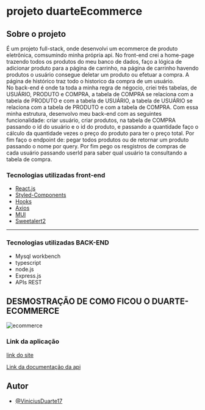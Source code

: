 
# projeto duarteEcommerce

## Sobre o projeto
É um projeto full-stack, onde desenvolvi um ecommerce de produto eletrônica, comsumindo minha própria api. No front-end crei a home-page trazendo todos os produtos do meu banco de dados, faço a lógica de adicionar produto para a página de carrinho, na página de carrinho havendo produtos o usuário consegue deletar  um produto ou efetuar a compra. A página de histórico traz todo o historico da compra de um usuário.
<br/>
No back-end é onde ta toda a minha regra de négocio, criei três tabelas, de USUÁRIO, PRODUTO e COMPRA, a tabela de COMPRA se relaciona com a tabela de PRODUTO e com a tabela de USUÁRIO, a tabela de USUÁRIO se relaciona com a tabela de PRODUTO e com a tabela de COMPRA. Com essa minha estrutura, desenvolvo meu back-end com as seguintes funcionalidade: criar usuário, criar produtos, na tabela de COMPRA passando o id do usuário e o id do produto, e passando a quantidade faço o cálculo da quantidade vezes o preço do produto para ter o preço total. Por fim faço o endpoint de: pegar todos produtos ou de retornar um produto passando o nome por query. Por fim pego os resgistros de compras de cada usuário passando userId para saber qual usuário ta consultando a tabela de compra.
<br/>



### Tecnologias utilizadas front-end

- [React.js](https://pt-br.reactjs.org/docs/getting-started.html)
- [Styled-Components](https://styled-components.com/docs)
- [Hooks](https://pt-br.reactjs.org/docs/hooks-intro.html)
- [Axios](https://axios-http.com/ptbr/docs/intro)
- [MUI](https://mui.com/pt/)
- [Sweetalert2](https://sweetalert2.github.io)

<hr/>

### Tecnologias utilizadas BACK-END
 - Mysql workbench  
 - typescript
 - node.js
 - Express.js
 - APIs REST
 
 ## DESMOSTRAÇÃO DE COMO FICOU O DUARTE-ECOMMERCE
![ecommerce](https://user-images.githubusercontent.com/92999708/179429890-e93506e4-b44d-41ef-aa3c-740c0c06da94.gif)

 
  ### Link da aplicação
  [link do site](https://abstracted-bubble.surge.sh/)
  
  [Link da documentação da api](https://documenter.getpostman.com/view/19713876/UzJLPwxi)
  
 
 ## Autor

- [@ViniciusDuarte17](https://github.com/ViniciusDuarte17)

